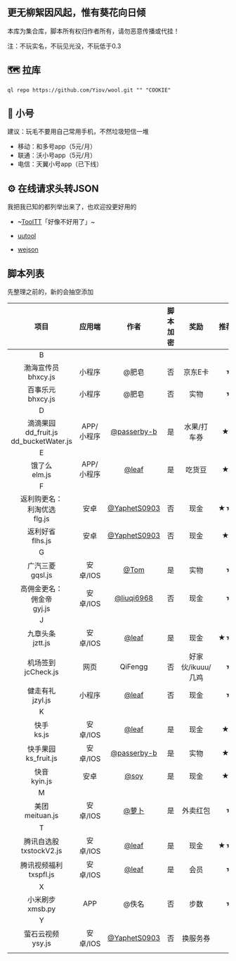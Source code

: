 ## 更无柳絮因风起，惟有葵花向日倾

本库为集合库，脚本所有权归作者所有，请勿恶意传播或代挂！

注：不玩实名，不玩见光没，不玩低于0.3


## :world_map: 拉库

    ql repo https://github.com/Yiov/wool.git "" "COOKIE"


## :loudspeaker: 小号

建议：玩毛不要用自己常用手机，不然垃圾短信一堆

* 移动：和多号app（5元/月）
* 联通：沃小号app（5元/月）
* 电信：天翼小号app（已下线）



## :gear: 在线请求头转JSON

我把我已知的都列举出来了，也欢迎投更好用的

* ~[ToolTT](https://tooltt.com/header2json/)「好像不好用了」~

* [uutool](https://uutool.cn/header2json/)

* [wejson](https://wejson.cn/header2json/)




## 脚本列表

先整理之前的，新的会抽空添加


| 项目 | 应用端 | 作者 | 脚本加密 | 奖励 | 推荐指数 |
| :-: | :-: | :-: | :-: | :-: | :-: |
| B |
| 渤海宣传员<br>bhxcy.js | 小程序 | @肥皂 | 否 | 京东E卡 | ★★ |
| 百事乐元<br>bhxcy.js | 小程序 | @肥皂 | 否 | 实物 | ★★ |
| D |
| 滴滴果园<br>dd_fruit.js<br>dd_bucketWater.js | APP/小程序 | [@passerby-b](https://github.com/passerby-b/didi_fruit/) | 是 | 水果/打车券 | ★★★ |
| E |
| 饿了么<br>elm.js | APP/小程序 | [@leaf](https://github.com/leafTheFish/DeathNote) | 是 | 吃货豆 | ★★★ |
| F |
| 返利购更名：<br>利淘优选<br>flg.js | 安卓 | [@YaphetS0903](https://github.com/YaphetS0903/JStest) | 否 | 现金 | ★★★★ |
| 返利好省<br>flhs.js | 安卓 | [@YaphetS0903](https://github.com/YaphetS0903/JStest) | 否 | 现金 | ★★★ |
| G |
| 广汽三菱<br>gqsl.js | 安卓/IOS | [@Tom](https://github.com/xl2101200/-/) | 是 | 实物 | ★★ |
| 高佣金更名：<br>佣金帝<br>gyj.js | 安卓/IOS | [@liuqi6968](https://github.com/liuqi6968/-) | 否 | 现金 | ★★ |
| J |
| 九章头条<br>jztt.js | 安卓/IOS | [@leaf](https://github.com/leafTheFish/DeathNote) | 是 | 现金 | ★★★★ |
| 机场签到<br>jcCheck.js | 网页 | QiFengg | 否 | 好家伙/ikuuu/几鸡 | ★★ |
| 健走有礼<br>jzyl.js | 小程序 | [@leaf](https://github.com/leafTheFish/DeathNote) | 否 | 现金 | ★★ |
| K |
| 快手<br>ks.js | 安卓/IOS | [@leaf](https://github.com/leafTheFish/DeathNote) | 是 | 现金 | ★★★ |
| 快手果园<br>ks_fruit.js | 安卓/IOS | [@passerby-b](https://github.com/passerby-b/didi_fruit/) | 是 | 实物 | ★★★ |
| 快音<br>kyin.js | 安卓 | [@soy](https://github.com/soytool/script) | 是 | 现金 | ★★★ |
| M |
| 美团<br>meituan.js | 安卓/IOS | [@萝卜](https://gitlab.luobook.fun/root/script/tree/master) | 是 | 外卖红包 | ★★ |
| T |
| 腾讯自选股<br>txstockV2.js | 安卓/IOS | [@leaf](https://github.com/leafTheFish/DeathNote) | 是 | 现金 | ★★★★ |
| 腾讯视频福利<br>txspfl.js | 安卓/IOS | [@leaf](https://github.com/leafTheFish/DeathNote) | 是 | 会员 | ★★ |
| X |
| 小米刷步<br>xmsb.py | APP | @佚名 | 否 | 步数 | ★★ |
| Y |
| 萤石云视频<br>ysy.js | 安卓/IOS | [@YaphetS0903](https://github.com/YaphetS0903/JStest) | 否 | 换服务券 | ★ |
|  |